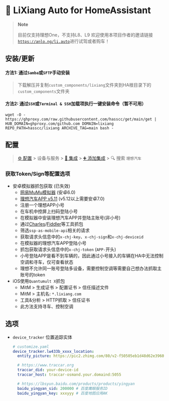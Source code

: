 # 🚙 LiXiang Auto for HomeAssistant


> **Note**
> 
> 目前仅支持理想One，不支持L8、L9
> 欢迎使用本项目作者的邀请链接[`https://anlo.ng/li.auto`](https://anlo.ng/li.auto)进行试驾或者购车！


<a name="install"></a>
## 安装/更新

#### 方法1: 通过`Samba`或`SFTP`手动安装
> 下载解压并复制`custom_components/lixiang`文件夹到HA根目录下的`custom_components`文件夹

#### 方法2: 通过`SSH`或`Terminal & SSH`加载项执行一键安装命令（暂不可用）
```shell
wget -O - https://ghproxy.com/raw.githubusercontent.com/hasscc/get/main/get | HUB_DOMAIN=ghproxy.com/github.com DOMAIN=lixiang REPO_PATH=hasscc/lixiang ARCHIVE_TAG=main bash -
```


<a name="config"></a>
## 配置

> [⚙️ 配置](https://my.home-assistant.io/redirect/config) > 设备与服务 > [🧩 集成](https://my.home-assistant.io/redirect/integrations) > [➕ 添加集成](https://my.home-assistant.io/redirect/config_flow_start?domain=lixiang) > 🔍 搜索 `理想汽车`

### 获取Token/Sign等配置选项
- 安卓模拟器抓包获取 (已失效)
  - [网易MuMu模拟器](https://mumu.163.com) (安卓6.0)
  - [理想汽车APP v5.11](https://www.wandoujia.com/apps/7954884/history_v1030) (v5.12以上需要安卓7.0)
  - 注册一个理想APP小号
  - 在车机中控屏上扫码登陆小号
  - 在模拟器中安装理想汽车APP并登陆主账号(非小号)
  - 通过[Charles](https://www.charlesproxy.com)/[Fiddler](https://www.telerik.com/fiddler)等工具抓包
  - 筛选`ssp-as-mobile-api`相关的请求
  - 获取请求头信息中的`x-chj-key`、`x-chj-sign`和`x-chj-deviceid`
  - 在模拟器的理想汽车APP登陆小号
  - 抓包获取请求头信息中的`x-chj-token` (`APP-`开头)
  - 小号登陆APP是看不到车辆的，因此通过小号接入的车辆在HA中无法控制空调和寻车，仅可查看状态
  - 理想不允许同一账号登陆多设备，需要控制空调等需要自己想办法抓取主账号的token
- iOS使用`Quantumult X`抓包
  - MitM > 生成证书 > 配置证书 > 信任描述文件
  - MitM > 主机名: `*.lixiang.com`
  - 工具&分析 > HTTP抓取 > 信任证书
  - 此方法支持寻车、控制空调

<a name="option"></a>
## 选项

- `device_tracker` 位置追踪实体
  ```yaml
  # customize.yaml
  device_tracker.lw433b_xxxx_location:
    entity_picture: https://pic2.zhimg.com/80/v2-f50505eb1d48d62e3960778c18930e04_720w.png

    # https://www.traccar.org
    traccar_did: your-device-id
    traccar_host: traccar-osmand.your.domaind:5055

    # https://lbsyun.baidu.com/products/products/yingyan
    baidu_yingyan_sid: 200000 # 百度鹰眼服务ID
    baidu_yingyan_key: xxxyyy # 百度地图应用AK
  ```
